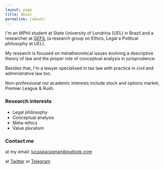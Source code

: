 ```yaml
---
layout: page
title: About
permalink: /about/
---
```


I'm an MPhil student at State University of Londrina (UEL) in Brazil and a researcher at [GEFIL](https://gefilblog.wordpress.com/) (a research group on Ethics, Legal e Political philosophy at UEL).

My research is focused on metatheoretical issues evolving a descriptive theory of law and the proper role of conceptual analysis in jurisprudence.

Besides that, I'm a lawyer specialised in tax law with practice in civil and administrative law too.

Non-professional nor academic interests include stock and options market, Premier League & Rush.

### Research interests

+ Legal philosophy
+ Conceptual analysis
+ Meta-ethics
+ Value pluralism

### Contact me

at my email: [lucaspacagnan@outlook.com](mailto:lucaspacagnan@outlook.com)

at [Twitter](https://twitter.com/pacagnanlucas) or [Telegram](https://t.me/lucaspacagnan)

